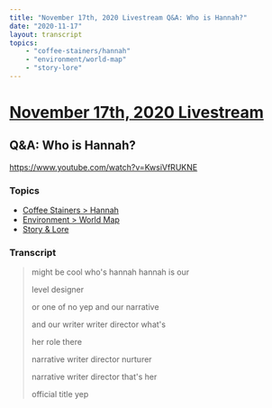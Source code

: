 ```yaml
---
title: "November 17th, 2020 Livestream Q&A: Who is Hannah?"
date: "2020-11-17"
layout: transcript
topics:
    - "coffee-stainers/hannah"
    - "environment/world-map"
    - "story-lore"
---
```

# [November 17th, 2020 Livestream](../2020-11-17.md)
## Q&A: Who is Hannah?
https://www.youtube.com/watch?v=KwsiVfRUKNE

### Topics
* [Coffee Stainers > Hannah](../topics/coffee-stainers/hannah.md)
* [Environment > World Map](../topics/environment/world-map.md)
* [Story & Lore](../topics/story-lore.md)

### Transcript

> might be cool who's hannah hannah is our
> 
> level designer
> 
> or one of no yep and our narrative
> 
> and our writer writer director what's
> 
> her role there
> 
> narrative writer director nurturer
> 
> narrative writer director that's her
> 
> official title yep
> 
